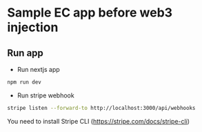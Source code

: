 # Sample EC app before web3 injection

## Run app

- Run nextjs app

```sh
npm run dev
```

- Run stripe webhook

```sh
stripe listen --forward-to http://localhost:3000/api/webhooks
```

You need to install Stripe CLI (https://stripe.com/docs/stripe-cli)
